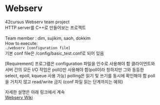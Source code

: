 # Webserv
42cursus Webserv team project <br>
HTTP server를 C++로 만들어보는 프로젝트 <br>
<br>
Team member : dim, sujikim, saoh, dokkim <br>
How to execute: <br>
` ./webserv [configuration file] ` <br>
기본 conf file은 /config/basic_test.conf로 되어 있음 <br>


[Requirement]
프로그램은 configuration 파일을 인수로 사용해야 함
클라이언트와 서버 간의 모든 I/O 작업은 poll()만 사용해야 함(poll이라 칭하지만 그와 동등한 select, epoll, kqueue 사용 가능)
polling은 읽기 및 쓰기를 동시에 확인해야 함
poll을 거치지 않고 read/write 금지 (conf 파일 읽는 단계까지는 예외)

자세한 설명은 아래 링크에서 계속 <br>
[Webserv Wiki](https://github.com/dimfrom42/Webserv/wiki)


